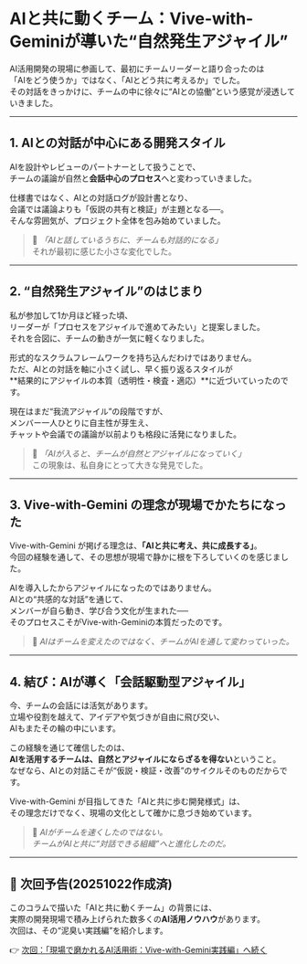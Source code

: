 # AIと共に動くチーム：Vive-with-Geminiが導いた“自然発生アジャイル”

AI活用開発の現場に参画して、最初にチームリーダーと語り合ったのは  
「AIをどう使うか」ではなく、「AIとどう共に考えるか」でした。  
その対話をきっかけに、チームの中に徐々に“AIとの協働”という感覚が浸透していきました。

---

## 1. AIとの対話が中心にある開発スタイル

AIを設計やレビューのパートナーとして扱うことで、  
チームの議論が自然と**会話中心のプロセス**へと変わっていきました。  

仕様書ではなく、AIとの対話ログが設計書となり、  
会議では議論よりも「仮説の共有と検証」が主題となる──。  
そんな雰囲気が、プロジェクト全体を包み始めていました。  

> 💬 *「AIと話しているうちに、チームも対話的になる」*  
それが最初に感じた小さな変化でした。

---

## 2. “自然発生アジャイル”のはじまり

私が参加して1か月ほど経った頃、  
リーダーが「プロセスをアジャイルで進めてみたい」と提案しました。  
それを合図に、チームの動きが一気に軽くなりました。  

形式的なスクラムフレームワークを持ち込んだわけではありません。  
ただ、AIとの対話を軸に小さく試し、早く振り返るスタイルが  
**結果的にアジャイルの本質（透明性・検査・適応）**に近づいていったのです。  

現在はまだ“我流アジャイル”の段階ですが、  
メンバー一人ひとりに自主性が芽生え、  
チャットや会議での議論が以前よりも格段に活発になりました。  

> 💬 *「AIが入ると、チームが自然とアジャイルになっていく」*  
この現象は、私自身にとって大きな発見でした。

---

## 3. Vive-with-Gemini の理念が現場でかたちになった

Vive-with-Gemini が掲げる理念は、**「AIと共に考え、共に成長する」**。  
今回の経験を通して、その思想が現場で静かに根を下ろしていくのを感じました。  

AIを導入したからアジャイルになったのではありません。  
AIとの“共感的な対話”を通じて、  
メンバーが自ら動き、学び合う文化が生まれた──  
そのプロセスこそがVive-with-Geminiの本質だったのです。

> 💬 *AIはチームを変えたのではなく、チームがAIを通して変わっていった。*

---

## 4. 結び：AIが導く「会話駆動型アジャイル」

今、チームの会話には活気があります。  
立場や役割を越えて、アイデアや気づきが自由に飛び交い、  
AIもまたその輪の中にいます。  

この経験を通じて確信したのは、  
**AIを活用するチームは、自然とアジャイルにならざるを得ない**ということ。  
なぜなら、AIとの対話こそが“仮説・検証・改善”のサイクルそのものだからです。  

Vive-with-Gemini が目指してきた「AIと共に歩む開発様式」は、  
その理念だけでなく、現場の文化として確かに息づき始めています。

> 💬 *AIがチームを速くしたのではない。  
チームがAIと共に“対話できる組織”へと進化したのだ。*

---

## 🔗 次回予告(20251022作成済)

このコラムで描いた「AIと共に動くチーム」の背景には、  
実際の開発現場で積み上げられた数多くの**AI活用ノウハウ**があります。  
次回は、その“泥臭い実践編”を紹介します。  

👉 [次回：「現場で磨かれるAI活用術：Vive-with-Gemini実践編」へ続く](./ai-agile-vive-with-gemini-extended)
